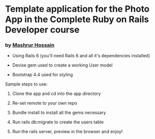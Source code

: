 # Template application for the Photo App in the Complete Ruby on Rails Developer course

### by [Mashrur Hossain](https://mashrurhossain.com)

* Using Rails 6 (you'll need Rails 6 and all it's dependencies installed)

* Devise gem used to create a working User model

* Bootstrap 4.4 used for styling

Sample steps to use:

1) Clone the app and cd into the app directory

2) Re-set remote to your own repo

3) Bundle install to install all the gems necessary

4) Run rails db:migrate to create the users table

5) Run the rails server, preview in the browser and enjoy!
